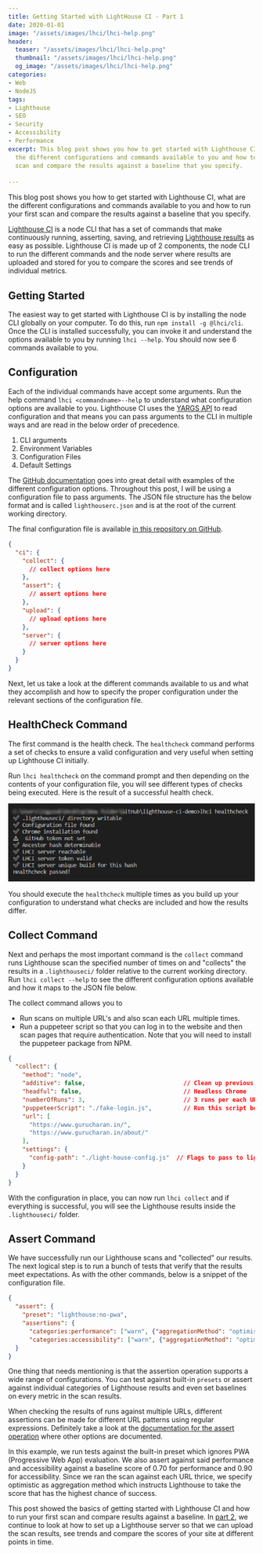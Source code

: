 ```yaml
---
title: Getting Started with LightHouse CI - Part 1
date: 2020-01-01
image: "/assets/images/lhci/lhci-help.png"
header:
  teaser: "/assets/images/lhci/lhci-help.png"
  thumbnail: "/assets/images/lhci/lhci-help.png"
  og_image: "/assets/images/lhci/lhci-help.png"
categories:
- Web
- NodeJS
tags:
- Lighthouse
- SEO
- Security
- Accessibility
- Performance
excerpt: This blog post shows you how to get started with Lighthouse CI, what are
  the different configurations and commands available to you and how to run your first
  scan and compare the results against a baseline that you specify.

---
```

This blog post shows you how to get started with Lighthouse CI, what are the different configurations and commands available to you and how to run your first scan and compare the results against a baseline that you specify.

[Lighthouse CI](https://github.com/GoogleChrome/lighthouse-ci) is a node CLI that has a set of commands that make continuously running, asserting, saving, and retrieving [Lighthouse results](https://www.gurucharan.in/web/performance-accessibility-security-tests-for-your-website-with-google-lighthouse-audits/) as easy as possible. Lighthouse CI is made up of 2 components, the node CLI to run the different commands and the node server where results are uploaded and stored for you to compare the scores and see trends of individual metrics.

## Getting Started

The easiest way to get started with Lighthouse CI is by installing the node CLI globally on your computer. To do this, run `npm install -g @lhci/cli`. Once the CLI is installed successfully, you can invoke it and understand the options available to you by running `lhci --help`. You should now see 6 commands available to you.

## Configuration

Each of the individual commands have accept some arguments. Run the help command `lhci <commandname>--help` to understand what configuration options are available to you. Lighthouse CI uses the [YARGS API](https://github.com/yargs/yargs/blob/v12.0.5/docs/api.md#envprefix) to read configuration and that means you can pass arguments to the CLI in multiple ways and are read in the below order of precedence.

1. CLI arguments
2. Environment Variables
3. Configuration Files
4. Default Settings

The [GitHub documentation](https://github.com/GoogleChrome/lighthouse-ci/blob/master/docs/configuration.md) goes into great detail with examples of the different configuration options. Throughout this post, I will be using a configuration file to pass arguments. The JSON file structure has the below format and is called `lighthouserc.json` and is at the root of the current working directory.

The final configuration file is available [in this repository on GitHub](https://github.com/GuruCharan94/lighthouse-ci-demo).

```json
{
  "ci": {
    "collect": {
      // collect options here
    },
    "assert": {
      // assert options here
    },
    "upload": {
      // upload options here
    },
    "server": {
      // server options here
    }
  }
}
```

Next, let us take a look at the different commands available to us and what they accomplish and how to specify the proper configuration under the relevant sections of the configuration file.

## HealthCheck Command

The first command is the health check. The `healthcheck` command performs a set of checks to ensure a valid configuration and very useful when setting up Lighthouse CI initially.

Run `lhci healthcheck` on the command prompt and then depending on the contents of your configuration file, you will see different types of checks being executed. Here is the result of a successful health check.

![Lighthouse CI Health Check Results](/assets/images/lhci/lhci-healthcheck.png)

You should execute the `healthcheck` multiple times as you build up your configuration to understand what checks are included and how the results differ.

## Collect Command

Next and perhaps the most important command is the `collect` command runs Lighthouse scan the specified number of times on and "collects" the results in a `.lighthouseci/` folder relative to the current working directory. Run `lhci collect --help` to see the different configuration options available and how it maps to the JSON file below.

The collect command allows you to

* Run scans on multiple URL's and also scan each URL multiple times.
* Run a puppeteer script so that you can log in to the website and then scan pages that require authentication. Note that you will need to install the puppeteer package from NPM.

``` json
{
  "collect": {
    "method": "node",
    "additive": false,                            // Clean up previous lighthouse runs
    "headful": false,                             // Headless Chrome
    "numberOfRuns": 3,                            // 3 runs per each URL
    "puppeteerScript": "./fake-login.js",         // Run this script before auditing below URLs'. Usually Login Scripts.
    "url": [
      "https://www.gurucharan.in/",
      "https://www.gurucharan.in/about/"
    ],
    "settings": {
      "config-path": "./light-house-config.js"  // Flags to pass to lightHouse
    }
  }
}
```

With the configuration in place, you can now run `lhci collect` and if everything is successful, you will see the Lighthouse results inside the `.lighthouseci/` folder.

## Assert Command

We have successfully run our Lighthouse scans and "collected" our results. The next logical step is to run a bunch of tests that verify that the results meet expectations. As with the other commands, below is a snippet of the configuration file.

``` json
{
  "assert": {
    "preset": "lighthouse:no-pwa",
    "assertions": {
      "categories:performance": ["warn", {"aggregationMethod": "optimistic", "minScore": 0.70}],
      "categories:accessibility": ["warn", {"aggregationMethod": "optimistic", "minScore": 0.90}]
  }
}
```

One thing that needs mentioning is that the assertion operation supports a wide range of configurations. You can test against built-in `presets` or assert against individual categories of Lighthouse results and even set baselines on every metric in the scan results.

When checking the results of runs against multiple URLs, different assertions can be made for different URL patterns using regular expressions. Definitely take a look at the [documentation for the assert operation](https://github.com/GoogleChrome/lighthouse-ci/blob/master/docs/assertions.md) where other options are documented.

In this example, we run tests against the built-in preset which ignores PWA (Progressive Web App) evaluation. We also assert against said performance and accessibility against a baseline score of 0.70 for performance and 0.90 for accessibility. Since we ran the scan against each URL thrice, we specify optimistic as aggregation method which instructs Lighthouse to take the score that has the highest chance of success.

This post showed the basics of getting started with Lighthouse CI and how to run your first scan and compare results against a baseline. In [part 2](https://www.gurucharan.in/web/nodejs/lighthouse-ci-the-complete-guide-part-2/), we continue to look at how to set up a Lighthouse server so that we can upload the scan results, see trends and compare the scores of your site at different points in time.
